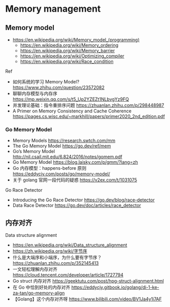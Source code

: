 # Memory management

## Memory model
- https://en.wikipedia.org/wiki/Memory_model_(programming)
  - https://en.wikipedia.org/wiki/Memory_ordering
  - https://en.wikipedia.org/wiki/Memory_barrier
  - https://en.wikipedia.org/wiki/Optimizing_compiler
  - https://en.wikipedia.org/wiki/Race_condition

Ref
- 如何系统的学习 Memory Model? https://www.zhihu.com/question/23572082
- 聊聊内存模型与内存序 https://mp.weixin.qq.com/s/t5_Up2YZEZt1NLbvgYz9FQ
- 并发理论基础：指令重排序问题 https://zhuanlan.zhihu.com/p/298448987
- A Primer on Memory Consistency and Cache Coherence https://pages.cs.wisc.edu/~markhill/papers/primer2020_2nd_edition.pdf

### Go Memory Model
- Memory Models https://research.swtch.com/mm
- The Go Memory Model https://go.dev/ref/mem
- Go’s Memory Model http://nil.csail.mit.edu/6.824/2016/notes/gomem.pdf
- Go Memory Model https://blog.laisky.com/p/gmm/?lang=zh
- Go 内存模型：happens-before 原则 https://eddycjy.com/posts/go/memory-model/
- 关于 golang 官网一段代码的疑惑 https://v2ex.com/t/1031075


Go Race Detector
- Introducing the Go Race Detector https://go.dev/blog/race-detector
- Data Race Detector https://go.dev/doc/articles/race_detector

## 内存对齐
Data structure alignment
- https://en.wikipedia.org/wiki/Data_structure_alignment
- https://zh.wikipedia.org/wiki/字节序
- 什么是大端序和小端序，为什么要有字节序？https://zhuanlan.zhihu.com/p/352145413
- 一文轻松理解内存对齐 https://cloud.tencent.com/developer/article/1727794
- Go struct 内存对齐 https://geektutu.com/post/hpg-struct-alignment.html
- 在 Go 中恰到好处的内存对齐 https://eddycjy.gitbook.io/golang/di-1-ke-za-tan/go-memory-align
- 【Golang】这个内存对齐呀 https://www.bilibili.com/video/BV1Ja4y1i7AF

